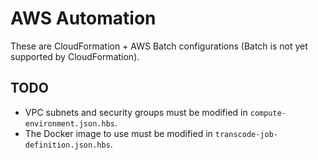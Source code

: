 # AWS Automation

These are CloudFormation + AWS Batch configurations (Batch is not yet supported
by CloudFormation).

## TODO

* VPC subnets and security groups must be modified in
`compute-environment.json.hbs`.
* The Docker image to use must be modified in
  `transcode-job-definition.json.hbs`.
